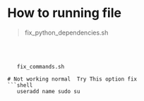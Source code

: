 # How to running file 
> fix_python_dependencies.sh

<br> </br>
```shell
   fix_commands.sh

# Not working normal  Try This option fix
```shell 
   useradd name sudo su 


